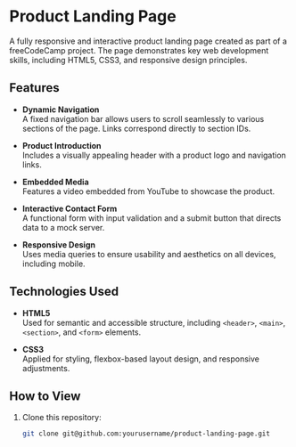 # Product Landing Page  
A fully responsive and interactive product landing page created as part of a freeCodeCamp project. The page demonstrates key web development skills, including HTML5, CSS3, and responsive design principles.

## Features
- **Dynamic Navigation**  
  A fixed navigation bar allows users to scroll seamlessly to various sections of the page. Links correspond directly to section IDs.
  
- **Product Introduction**  
  Includes a visually appealing header with a product logo and navigation links.
  
- **Embedded Media**  
  Features a video embedded from YouTube to showcase the product.
  
- **Interactive Contact Form**  
  A functional form with input validation and a submit button that directs data to a mock server.
  
- **Responsive Design**  
  Uses media queries to ensure usability and aesthetics on all devices, including mobile.

## Technologies Used
- **HTML5**  
  Used for semantic and accessible structure, including `<header>`, `<main>`, `<section>`, and `<form>` elements.
  
- **CSS3**  
  Applied for styling, flexbox-based layout design, and responsive adjustments.

## How to View
1. Clone this repository:
   ```bash
   git clone git@github.com:yourusername/product-landing-page.git